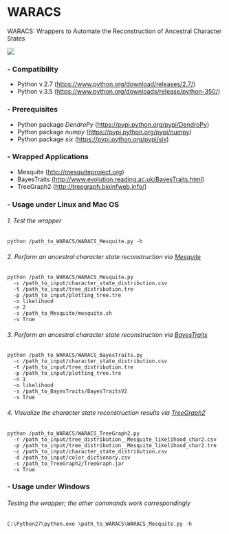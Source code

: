 # WARACS
WARACS: Wrappers to Automate the Reconstruction of Ancestral Character States

![](https://github.com/michaelgruenstaeudl/WARACS/blob/master/examples/example_TreeGraph2/02_output/tree_distribution__BayesTraits_likelihood_char1.xtg.png)

### - Compatibility
* Python v.2.7 (https://www.python.org/download/releases/2.7/)
* Python v.3.5 (https://www.python.org/downloads/release/python-350/)

### - Prerequisites
* Python package *DendroPy* (https://pypi.python.org/pypi/DendroPy)
* Python package *numpy* (https://pypi.python.org/pypi/numpy)
* Python package *six* (https://pypi.python.org/pypi/six)

### - Wrapped Applications
* Mesquite (http://mesquiteproject.org)
* BayesTraits (http://www.evolution.reading.ac.uk/BayesTraits.html)
* TreeGraph2 (http://treegraph.bioinfweb.info/)

### - Usage under Linux and Mac OS
###### 1. Test the wrapper
```
python /path_to_WARACS/WARACS_Mesquite.py -h
```
###### 2. Perform an ancestral character state reconstruction via [Mesquite](http://mesquiteproject.org)
```
python /path_to_WARACS/WARACS_Mesquite.py
  -c /path_to_input/character_state_distribution.csv
  -t /path_to_input/tree_distribution.tre
  -p /path_to_input/plotting_tree.tre
  -o likelihood
  -n 2
  -s /path_to_Mesquite/mesquite.sh
  -v True
```
###### 3. Perform an ancestral character state reconstruction via [BayesTraits](http://www.evolution.reading.ac.uk/BayesTraits.html)
```
python /path_to_WARACS/WARACS_BayesTraits.py
  -c /path_to_input/character_state_distribution.csv
  -t /path_to_input/tree_distribution.tre
  -p /path_to_input/plotting_tree.tre
  -n 1
  -o likelihood
  -s /path_to_BayesTraits/BayesTraitsV2
  -v True
```
###### 4. Visualize the character state reconstruction results via [TreeGraph2](http://treegraph.bioinfweb.info/)
```
python /path_to_WARACS/WARACS_TreeGraph2.py
  -r /path_to_input/tree_distribution__Mesquite_likelihood_char2.csv
  -p /path_to_input/tree_distribution__Mesquite_likelihood_char2.tre
  -c /path_to_input/character_state_distribution.csv
  -d /path_to_input/color_dictionary.csv
  -s /path_to_TreeGraph2/TreeGraph.jar
  -v True
```
### - Usage under Windows

###### Testing the wrapper; the other commands work correspondingly
```
C:\Python27\python.exe \path_to_WARACS\WARACS_Mesquite.py -h
```
